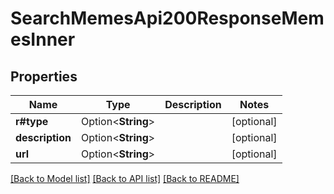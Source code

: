# SearchMemesApi200ResponseMemesInner

## Properties

Name | Type | Description | Notes
------------ | ------------- | ------------- | -------------
**r#type** | Option<**String**> |  | [optional]
**description** | Option<**String**> |  | [optional]
**url** | Option<**String**> |  | [optional]

[[Back to Model list]](../README.md#documentation-for-models) [[Back to API list]](../README.md#documentation-for-api-endpoints) [[Back to README]](../README.md)


